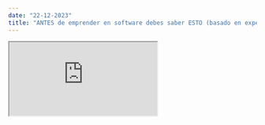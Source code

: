 ```yaml
---
date: "22-12-2023"
title: "ANTES de emprender en software debes saber ESTO (basado en experiencia)"
---
```

<iframe src="https://www.youtube.com/embed/Q8FeNOem07U" allowfullscreen></iframe>
